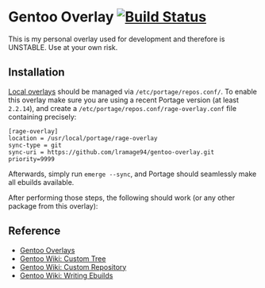 # Gentoo Overlay [![Build Status](https://travis-ci.org/lramage94/gentoo-overlay.svg?branch=master)](https://travis-ci.org/lramage94/gentoo-overlay)
This is my personal overlay used for development and therefore is UNSTABLE. Use at your own risk.

## Installation

[Local overlays](https://wiki.gentoo.org/wiki/Custom_repository) should be managed via `/etc/portage/repos.conf/`.
To enable this overlay make sure you are using a recent Portage version (at least `2.2.14`), and create a `/etc/portage/repos.conf/rage-overlay.conf` file containing precisely:

```
[rage-overlay]
location = /usr/local/portage/rage-overlay
sync-type = git
sync-uri = https://github.com/lramage94/gentoo-overlay.git
priority=9999
```

Afterwards, simply run `emerge --sync`, and Portage should seamlessly make all ebuilds available.

After performing those steps, the following should work (or any other package from this overlay):

## Reference
- [Gentoo Overlays](https://overlays.gentoo.org/)
- [Gentoo Wiki: Custom Tree](https://wiki.gentoo.org/wiki/Handbook:AMD64/Portage/CustomTree)
- [Gentoo Wiki: Custom Repository](https://wiki.gentoo.org/wiki/Custom_repository)
- [Gentoo Wiki: Writing Ebuilds](https://wiki.gentoo.org/wiki/Basic_guide_to_write_Gentoo_Ebuilds)
